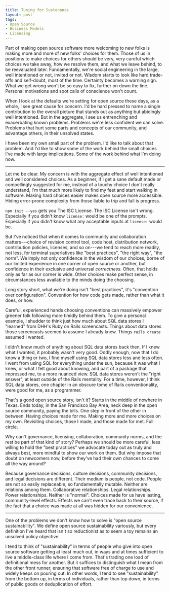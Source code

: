 ```yaml
---
title: Tuning for Sustenance
layout: post
tags:
- Open Source
- Business Models
- Licensing
---
```


Part of making open source software more welcoming to new
folks is making more and more of new folks' choices for
them.  Those of us in positions to make choices for others
should be very, very careful which choices we take away, how
we resolve them, and what we leave behind, to be reevaluated
later.  Fundamentally, we're social engineering in the
large, well intentioned or not, invited or not.  Wisdom
starts to look like hard trade-offs and self-doubt, most of
the time. Certainty becomes a warning sign.  What we get
wrong won't be so easy to fix, further on down the line.
Personal motivations and spot calls of conscience won't
count.

When I look at the defaults we're setting for open source
these days, as a whole, I see great cause for concern.  I'd
be hard pressed to name a single contribution to the overall
picture that stands out as anything but abidingly well
intentioned.  But in the aggregate, I see us entrenching and
exacerbating known problems.  Problems we're less confident
we can solve.  Problems that hurt some parts and concepts of
our community, and advantage others, in their unsolved
states.

I have been my own small part of the problem.  I'd like to
talk about that problem.  And I'd like to show some of the
work behind the small choices I've made with large
implications.  Some of the work behind what I'm doing now.

---

Let me be clear.  My concern is with the aggregate effect of
well intentioned and well considered choices.  As a
beginner, if I get a sane default made or compellingly
suggested for me, instead of a touchy choice I don't really
understand, I'm that much more likely to find my feet and
start walking in software.  Making hard choices easier makes
open source more accessible.  Hiding error-prone complexity
from those liable to trip and fall is progress.

`npm init --yes` gets you The ISC License.  The ISC License
isn't wrong.  Especially if you didn't know `license:` would
be one of the prompts. Especially if you didn't know what
any acceptable inputs at `license:` would be.

But I've noticed that when it comes to community and
collaboration matters---choice of revision control tool,
code host, distribution network, contribution policies,
licenses, and so on---we tend to reach more readily, not
less, for terminal superlatives like "best practices", "the
right way", "the norm".  We imply not only confidence in the
wisdom of our choices, borne of our limited experience in
one corner of open source or another, but confidence in
their exclusive and universal _correctness_. Often, that
holds only as far as our corner is wide.  Other choices make
perfect sense, in circumstances less available to the minds
doing the choosing.

Long story short, what we're doing isn't "best practices",
it's "convention over configuration".  Convention for how
code gets made, rather than what it does, or how.

Careful, experienced hands choosing conventions can
massively empower greener folk following more timidly behind
them. To give a personal example, I shudder to think just
how much about SQL data stores I "learned" from DHH's Ruby
on Rails screencasts.  Things about data stores those
screencasts seemed to assume I already knew.  Things `rails
create` assumed I wanted.

I didn't know much of anything about SQL data stores back
then.  If I knew what I wanted, it probably wasn't very
good.  Oddly enough, now that I do know a thing or two, I
find myself using SQL data stores less and less often.  I
went from using SQL for everything under the sun, because it
was what I knew, or what I felt good about knowing, and part
of a package that impressed me, to a more nuanced view.  SQL
data stores weren't the "right answer", at least outside of
the Rails mentality.  For a time, however, I think SQL data
stores, one chapter in an obscure tome of Rails
conventionality, were good for me, as a programmer.

That's a good open source story, isn't it? Starts in the
middle of nowhere in Texas.  Ends today, in the San
Francisco Bay Area, neck deep in the open source community,
paying the bills.  One step in front of the other in
between.  Having choices made for me.  Making more and more
choices on my own.  Revisiting choices, those I made, and
those made for met.  Full circle.

Why can't governance, licensing, collaboration, community
norms, and the rest be part of that kind of story? Perhaps
we should be more careful, less willing to hold the "best
practices" we advocate today out as truly and always best,
more mindful to show our work on them.  But why impose that
doubt on newcomers now, before they've had their own chances
to come all the way around?

Because governance decisions, culture decisions, community
decisions, and legal decisions are different.  Their medium
is people, not code.  People are not so easily replaceable,
so fundamentally mutable.  Neither are relations among them.
Collaborative relationships.  Legal relationships.  Power
relationships.  Neither is "normal".  Choices made for us
have lasting, community-level effects.  Effects we can't
even trace back to their source, if the fact that a choice
was made at all was hidden for our convenience.

---

One of the problems we don't know how to solve is "open
source sustainability".  We define open source
sustainability variously, but every definition I've heard
that isn't so reductionist as to seem a toy remains an
unsolved policy objective.

I tend to think of "sustainability" in terms of people who
give into open source software getting at least much out, in
ways and at times sufficient to live a middle-class life
where I come from.  That's trading one load of definitional
mess for another.  But it suffices to distinguish what I
mean from the other front runner, ensuring that software
free of charge to use and widely keeps on pouring out.  In
other words, I tend to see "sustainability" from the bottom
up, in terms of individuals, rather than top down, in terms
of public goods or deduplication of effort.
